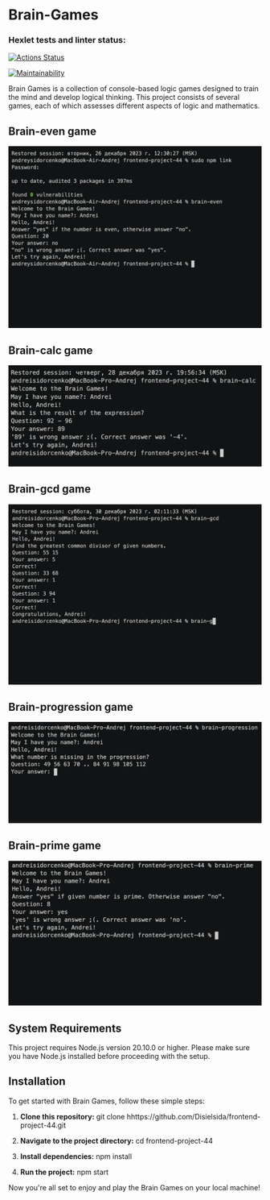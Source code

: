 # Brain-Games
### Hexlet tests and linter status:
[![Actions Status](https://github.com/Disielsida/frontend-project-44/actions/workflows/hexlet-check.yml/badge.svg)](https://github.com/Disielsida/frontend-project-44/actions)

[![Maintainability](https://api.codeclimate.com/v1/badges/23b610346086c5b3f391/maintainability)](https://codeclimate.com/github/Disielsida/frontend-project-44/maintainability)

Brain Games is a collection of console-based logic games designed to train the mind and develop logical thinking. This project consists of several games, each of which assesses different aspects of logic and mathematics.

## Brain-even game
[![Brain-even game](img/brain-even.png)](https://asciinema.org/a/p7IYqxOVDKigA1CSb5QdgVCwx)

## Brain-calc game
[![Brain-clc game](img/brain-calc.png)](https://asciinema.org/a/ZdK7P7xjJn700azIzngekbZMI)

## Brain-gcd game
[![Brain-gcd game](img/brain-gcd.png)](https://asciinema.org/a/cPgFoDYdwct19LylCxsy5dPDk)

## Brain-progression game
[![Brain-progression game](img/brain-progression.png)](https://asciinema.org/a/WmC7gPyDReen0zXEejVyW5pg5)

## Brain-prime game
[![Brain-prime game](img/brain-prime.png)](https://asciinema.org/a/AeArBBpUb9bzDUbsHaUh5lQOH)

## System Requirements
This project requires Node.js version 20.10.0 or higher.
Please make sure you have Node.js installed before proceeding with the setup.


## Installation
To get started with Brain Games, follow these simple steps:

1. **Clone this repository:**
    git clone hhttps://github.com/Disielsida/frontend-project-44.git

2. **Navigate to the project directory:**
    cd frontend-project-44

3. **Install dependencies:**
    npm install
4. **Run the project:**
    npm start

Now you're all set to enjoy and play the Brain Games on your local machine!

